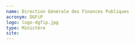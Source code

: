 ```yaml
---
name: Direction Générale des Finances Publiques
acronym: DGFiP
logo: logo-dgfip.jpg
type: Ministère
site:
---
```

